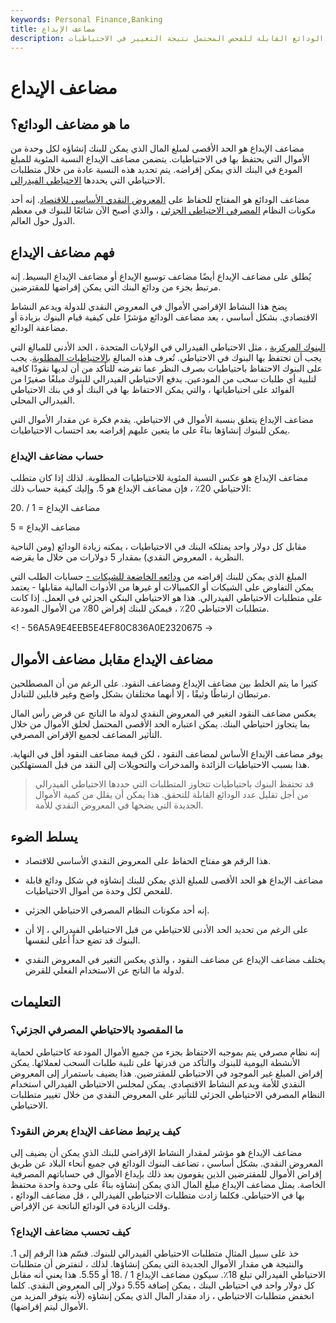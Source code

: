 ```yaml
---
keywords: Personal Finance,Banking
title: مضاعف الإيداع
description: مضاعف الودائع هو المفتاح للحفاظ على المعروض النقدي الأساسي للاقتصاد. يعكس التغيير في الودائع القابلة للفحص المحتمل نتيجة التغيير في الاحتياطيات.
---
```


# مضاعف الإيداع
## ما هو مضاعف الودائع؟

مضاعف الإيداع هو الحد الأقصى لمبلغ المال الذي يمكن للبنك إنشاؤه لكل وحدة من الأموال التي يحتفظ بها في الاحتياطيات. يتضمن مضاعف الإيداع النسبة المئوية للمبلغ المودع في البنك الذي يمكن إقراضه. يتم تحديد هذه النسبة عادة من خلال متطلبات الاحتياطي التي يحددها [الاحتياطي الفيدرالي](/federalreservebank).

مضاعف الودائع هو المفتاح للحفاظ على [المعروض النقدي الأساسي للاقتصاد](/moneysupply). إنه أحد مكونات النظام [المصرفي الاحتياطي الجزئي](/fractionalreservebanking) ، والذي أصبح الآن شائعًا للبنوك في معظم الدول حول العالم.

## فهم مضاعف الإيداع

يُطلق على مضاعف الإيداع أيضًا مضاعف توسيع الإيداع أو مضاعف الإيداع البسيط. إنه مرتبط بجزء من ودائع البنك التي يمكن إقراضها للمقترضين.

يضخ هذا النشاط الإقراضي الأموال في المعروض النقدي للدولة ويدعم النشاط الاقتصادي. بشكل أساسي ، يعد مضاعف الودائع مؤشرًا على كيفية قيام البنوك بزيادة أو مضاعفة الودائع.

[البنوك المركزية](/centralbank) ، مثل الاحتياطي الفيدرالي في الولايات المتحدة ، الحد الأدنى للمبالغ التي يجب أن تحتفظ بها البنوك في الاحتياطي. تُعرف هذه المبالغ [بالاحتياطيات المطلوبة](/requiredreserves). يجب على البنوك الاحتفاظ باحتياطيات بصرف النظر عما تقرضه للتأكد من أن لديها نقودًا كافية لتلبية أي طلبات سحب من المودعين. يدفع الاحتياطي الفيدرالي للبنوك مبلغًا صغيرًا من الفوائد على احتياطياتها ، والتي يمكن الاحتفاظ بها في البنك أو في بنك الاحتياطي الفيدرالي المحلي.

مضاعف الإيداع يتعلق بنسبة الأموال في الاحتياطي. يقدم فكرة عن مقدار الأموال التي يمكن للبنوك إنشاؤها بناءً على ما يتعين عليهم إقراضه بعد احتساب الاحتياطيات.

### حساب مضاعف الإيداع

مضاعف الإيداع هو عكس النسبة المئوية للاحتياطيات المطلوبة. لذلك إذا كان متطلب الاحتياطي 20٪ ، فإن مضاعف الإيداع هو 5. وإليك كيفية حساب ذلك:

مضاعف الإيداع = 1 / .20

مضاعف الإيداع = 5

مقابل كل دولار واحد يمتلكه البنك في الاحتياطيات ، يمكنه زيادة الودائع (ومن الناحية النظرية ، المعروض النقدي) بمقدار 5 دولارات من خلال ما يقرضه.

المبلغ الذي يمكن للبنك إقراضه من [ودائعه الخاضعة للشيكات -](/checkable-deposits) حسابات الطلب التي يمكن التفاوض على الشيكات أو الكمبيالات أو غيرها من الأدوات المالية مقابلها - يعتمد على متطلبات الاحتياطي الفيدرالي. هذا هو الاحتياطي البنكي الجزئي في العمل. إذا كانت متطلبات الاحتياطي 20٪ ، فيمكن للبنك إقراض 80٪ من الأموال المودعة.

<! - 56A5A9E4EEB5E4EF80C836A0E2320675 ->

## مضاعف الإيداع مقابل مضاعف الأموال

كثيرا ما يتم الخلط بين مضاعف الإيداع ومضاعف النقود. على الرغم من أن المصطلحين مرتبطان ارتباطًا وثيقًا ، إلا أنهما مختلفان بشكل واضح وغير قابلين للتبادل.

يعكس مضاعف النقود التغير في المعروض النقدي لدولة ما الناتج عن قرض رأس المال بما يتجاوز احتياطي البنك. يمكن اعتباره الحد الأقصى المحتمل لخلق الأموال من خلال التأثير المضاعف لجميع الإقراض المصرفي.

يوفر مضاعف الإيداع الأساس لمضاعف النقود ، لكن قيمة مضاعف النقود أقل في النهاية. هذا بسبب الاحتياطيات الزائدة والمدخرات والتحويلات إلى النقد من قبل المستهلكين.

> قد تحتفظ البنوك باحتياطيات تتجاوز المتطلبات التي حددها الاحتياطي الفيدرالي من أجل تقليل عدد الودائع القابلة للتحقق. هذا يمكن أن يقلل من كمية الأموال الجديدة التي يضخها في المعروض النقدي للأمة.

>

## يسلط الضوء

- هذا الرقم هو مفتاح الحفاظ على المعروض النقدي الأساسي للاقتصاد.

- مضاعف الإيداع هو الحد الأقصى للمبلغ الذي يمكن للبنك إنشاؤه في شكل ودائع قابلة للفحص لكل وحدة من أموال الاحتياطيات.

- إنه أحد مكونات النظام المصرفي الاحتياطي الجزئي.

- على الرغم من تحديد الحد الأدنى للاحتياطي من قبل الاحتياطي الفيدرالي ، إلا أن البنوك قد تضع حداً أعلى لنفسها.

- يختلف مضاعف الإيداع عن مضاعف النقود ، والذي يعكس التغير في المعروض النقدي لدولة ما الناتج عن الاستخدام الفعلي للقرض.

## التعليمات

### ما المقصود بالاحتياطي المصرفي الجزئي؟

إنه نظام مصرفي يتم بموجبه الاحتفاظ بجزء من جميع الأموال المودعة كاحتياطي لحماية الأنشطة اليومية للبنوك والتأكد من قدرتها على تلبية طلبات السحب لعملائها. يمكن إقراض المبلغ غير الموجود في الاحتياطي للمقترضين. هذا يضيف باستمرار إلى المعروض النقدي للأمة ويدعم النشاط الاقتصادي. يمكن لمجلس الاحتياطي الفيدرالي استخدام النظام المصرفي الاحتياطي الجزئي للتأثير على المعروض النقدي من خلال تغيير متطلبات الاحتياطي.

### كيف يرتبط مضاعف الإيداع بعرض النقود؟

مضاعف الإيداع هو مؤشر لمقدار النشاط الإقراضي للبنك الذي يمكن أن يضيف إلى المعروض النقدي. بشكل أساسي ، تضاعف البنوك الودائع في جميع أنحاء البلاد عن طريق إقراض الأموال للمقترضين الذين يقومون بعد ذلك بإيداع الأموال في حساباتهم المصرفية الخاصة. يمثل مضاعف الإيداع مبلغ المال الذي يمكن إنشاؤه بناءً على وحدة واحدة محتفظ بها في الاحتياطي. فكلما زادت متطلبات الاحتياطي الفيدرالي ، قل مضاعف الودائع ، وقلت الزيادة في الودائع الناتجة عن الإقراض.

### كيف تحسب مضاعف الإيداع؟

خذ على سبيل المثال متطلبات الاحتياطي الفيدرالي للبنوك. قسّم هذا الرقم إلى 1. والنتيجة هي مقدار الأموال الجديدة التي يمكن إنشاؤها. لذلك ، لنفترض أن متطلبات الاحتياطي الفيدرالي تبلغ 18٪. سيكون مضاعف الإيداع 1 / .18 أو 5.55. هذا يعني أنه مقابل كل دولار واحد في احتياطي البنك ، يمكن إضافة 5.55 دولار إلى المعروض النقدي. كلما انخفض متطلبات الاحتياطي ، زاد مقدار المال الذي يمكن إنشاؤه (لأنه يتوفر المزيد من الأموال ليتم إقراضها).

